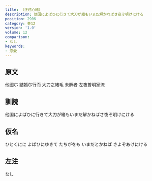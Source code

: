 ```yaml
---
title: （正述心緒）
description: 他国によばひに行きて大刀が緒もいまだ解かねばさ夜ぞ明けにける
position: 2906
category: 巻12
version: '1.0'
volume: 12
comparison:
- なし
keywords:
- 恋愛
---
```


## 原文

他國尓 結婚尓行而 大刀之緒毛 未解者 左夜曽明家流

## 訓読

他国によばひに行きて大刀が緒もいまだ解かねばさ夜ぞ明けにける

## 仮名

ひとくにに よばひにゆきて たちがをも いまだとかねば さよぞあけにける

## 左注

なし
